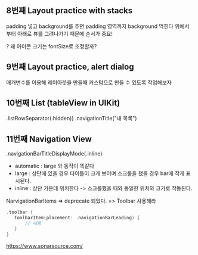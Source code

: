 ## 8번째 Layout practice with stacks

padding 넣고 background를 주면 padding 영역까지 background 먹힌다
위에서 부터 아래로 뷰를 그려나가기 때문에 순서가 중요! 

? 왜 아이콘 크기는 fontSize로 조정할까?

## 9번째 Layout practice, alert dialog

매개변수를 이용해 레이아웃을 만들때 커스텀으로 만들 수 있도록 작업해보자

## 10번째 List (tableView in UIKit)

.listRowSeparator(.hidden))
.navigationTitle("내 목록")

## 11번째 Navigation View

 .navigationBarTitleDisplayMode(.inline)
 - automatic : large 와 동작이 똑같다
 - large : 상단에 있을 경우 타이틀이 크게 보이며 스크롤을 했을 경우 bar에 작게 표시된다.
 - inline : 상단 가운데 위치한다 -> 스크롤했을 때와 동일한 위치와 크기로 작동된다.

 NarvigationBarItems => deprecate 되었다. => Toolbar 사용해라
 ```swift
.toolbar {
    ToolbarItem(placement: .navigationBarLeading) {
        // 내용
    }
}
 ```

 https://www.sonarsource.com/ 